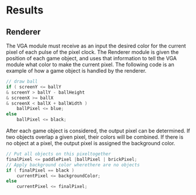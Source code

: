 # Results

## Renderer

The VGA module must receive as an input the desired color for the current pixel of each pulse of the pixel clock. The Renderer module is given the position of each game object, and uses that information to tell the VGA module what color to make the current pixel. The following code is an example of how a game object is handled by the renderer.

```v
// draw ball
if ( screenY <= ballY
& screenY > ballY - ballHeight
& screenX >= ballX
& screenX < ballX + ballWidth )
    ballPixel <= blue;
else
    ballPixel <= black;
```

After each game object is considered, the output pixel can be determined. If two objects overlap a given pixel, their colors will be combined. If there is no object at a pixel, the output pixel is assigned the background color.

```v
// Put all objects on this pixeltogether
finalPixel <= paddlePixel |ballPixel | brickPixel;
// Apply background color wherethere are no objects
if ( finalPixel == black )
    currentPixel <= backgroundColor;
else
    currentPixel <= finalPixel;
```

